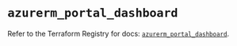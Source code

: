 # `azurerm_portal_dashboard`

Refer to the Terraform Registry for docs: [`azurerm_portal_dashboard`](https://registry.terraform.io/providers/hashicorp/azurerm/3.103.1/docs/resources/portal_dashboard).
